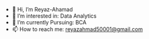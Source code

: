 - 👋 Hi, I’m Reyaz-Ahamad
- 👀 I’m interested in: Data Analytics
- 🌱 I’m currently Pursuing: BCA
- 📫 How to reach me: reyazahmad50001@gmail.com

